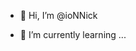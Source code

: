 - 👋 Hi, I’m @ioNNick

- 🌱 I’m currently learning ...


<!---
ioNNick/ioNNick is a ✨ special ✨ repository because its `README.md` (this file) appears on your GitHub profile.
You can click the Preview link to take a look at your changes.
--->
